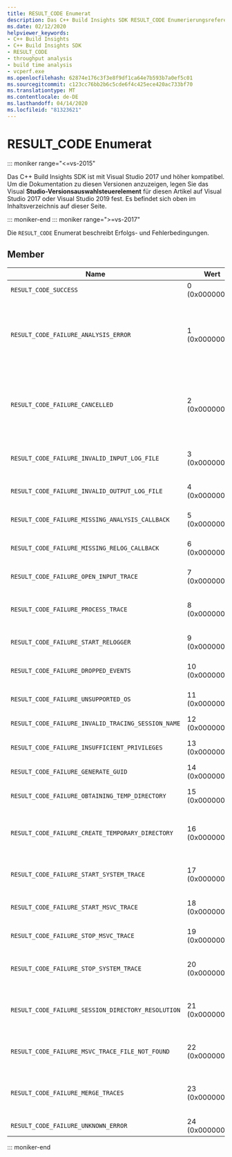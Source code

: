 ```yaml
---
title: RESULT_CODE Enumerat
description: Das C++ Build Insights SDK RESULT_CODE Enumerierungsreferenz.
ms.date: 02/12/2020
helpviewer_keywords:
- C++ Build Insights
- C++ Build Insights SDK
- RESULT_CODE
- throughput analysis
- build time analysis
- vcperf.exe
ms.openlocfilehash: 62874e176c3f3e8f9df1ca64e7b593b7a0ef5c01
ms.sourcegitcommit: c123cc76bb2b6c5cde6f4c425ece420ac733bf70
ms.translationtype: MT
ms.contentlocale: de-DE
ms.lasthandoff: 04/14/2020
ms.locfileid: "81323621"
---
```

# <a name="result_code-enum"></a>RESULT_CODE Enumerat

::: moniker range="<=vs-2015"

Das C++ Build Insights SDK ist mit Visual Studio 2017 und höher kompatibel. Um die Dokumentation zu diesen Versionen anzuzeigen, legen Sie das Visual **Studio-Versionsauswahlsteuerelement** für diesen Artikel auf Visual Studio 2017 oder Visual Studio 2019 fest. Es befindet sich oben im Inhaltsverzeichnis auf dieser Seite.

::: moniker-end
::: moniker range=">=vs-2017"

Die `RESULT_CODE` Enumerat beschreibt Erfolgs- und Fehlerbedingungen.

## <a name="members"></a>Member

| Name | Wert | BESCHREIBUNG |
|--|--|--|
| `RESULT_CODE_SUCCESS` | 0 (0x00000000) | Der Vorgang wurde durchgeführt. |
| `RESULT_CODE_FAILURE_ANALYSIS_ERROR` | 1 (0x00000001) | Eine Ihrer Rückruffunktionen in [ANALYSIS_DESCRIPTOR](analysis-descriptor-struct.md) oder `CALLBACK_CODE_ANALYSIS_FAILURE` [RELOG_DESCRIPTOR](relog-descriptor-struct.md) den Wert zurückgegeben. Dieser Wert ist ein [CALLBACK_CODE](callback-code-enum.md) Member der CALLBACK_CODE-Enumerum. |
| `RESULT_CODE_FAILURE_CANCELLED` | 2 (0x00000002) | Eine Ihrer Rückruffunktionen in [ANALYSIS_DESCRIPTOR](analysis-descriptor-struct.md) oder `CALLBACK_CODE_ANALYSIS_CANCEL` [RELOG_DESCRIPTOR](relog-descriptor-struct.md) den Wert zurückgegeben. Dieser Wert ist ein [CALLBACK_CODE](callback-code-enum.md) Member der CALLBACK_CODE-Enumerum. |
| `RESULT_CODE_FAILURE_INVALID_INPUT_LOG_FILE` | 3 (0x00000003) | Die angegebene ETW-Ablaufverfolgung (Input Event Tracing for Windows) ist ungültig. |
| `RESULT_CODE_FAILURE_INVALID_OUTPUT_LOG_FILE` | 4 (0x00000004) | Die angegebene ETW-Ausgabeablaufverfolgung ist ungültig. |
| `RESULT_CODE_FAILURE_MISSING_ANALYSIS_CALLBACK` | 5 (0x00000005) | Die [ANALYSIS_CALLBACKS](analysis-callbacks-struct.md) Struktur wurde nicht korrekt initialisiert. |
| `RESULT_CODE_FAILURE_MISSING_RELOG_CALLBACK` | 6 (0x00000006) | Die [RELOG_CALLBACKS](relog-callbacks-struct.md) Struktur wurde nicht korrekt initialisiert. |
| `RESULT_CODE_FAILURE_OPEN_INPUT_TRACE` | 7 (0x00000007) | Fehler beim Öffnen der Eingabe-ETW-Ablaufverfolgung. |
| `RESULT_CODE_FAILURE_PROCESS_TRACE` | 8 (0x00000008) | Bei der Verarbeitung der Eingabe-ETW-Ablaufverfolgung ist ein Fehler aufgetreten. |
| `RESULT_CODE_FAILURE_START_RELOGGER` | 9 (0x00000009) | Beim Versuch, die Relogging-Sitzung zu starten, ist ein Fehler aufgetreten. |
| `RESULT_CODE_FAILURE_DROPPED_EVENTS` | 10 (0x0000000A) | Der Eingabe-ETW-Ablaufverfolgung fehlen wichtige Ereignisse. |
| `RESULT_CODE_FAILURE_UNSUPPORTED_OS` | 11 (0x0000000B) | Sie verwenden C++ Build Insights für eine nicht unterstützte Windows-Version. |
| `RESULT_CODE_FAILURE_INVALID_TRACING_SESSION_NAME` | 12 (0x0000000C) | Der angegebene Sitzungsname ist ungültig. |
| `RESULT_CODE_FAILURE_INSUFFICIENT_PRIVILEGES` | 13 (0x0000000D) | Für diesen Vorgang sind Administratorrechte erforderlich. |
| `RESULT_CODE_FAILURE_GENERATE_GUID` | 14 (0x0000000E) | Beim Generieren einer GUID ist ein Fehler aufgetreten. |
| `RESULT_CODE_FAILURE_OBTAINING_TEMP_DIRECTORY` | 15 (0x0000000F) | Beim Versuch, den temporären Verzeichnispfad zu ermitteln, ist ein Fehler aufgetreten. |
| `RESULT_CODE_FAILURE_CREATE_TEMPORARY_DIRECTORY` | 16 (0x00000010) | Beim Versuch, ein temporäres Verzeichnis für die gestartete Ablaufverfolgungssitzung zu erstellen, ist ein Fehler aufgetreten. |
| `RESULT_CODE_FAILURE_START_SYSTEM_TRACE` | 17 (0x00000011) | Beim Versuch, die Systemablaufverfolgung zu starten, ist ein Fehler aufgetreten. |
| `RESULT_CODE_FAILURE_START_MSVC_TRACE` | 18 (0x00000012) | Beim Versuch, die MSVC-Ablaufverfolgung zu starten, ist ein Fehler aufgetreten. |
| `RESULT_CODE_FAILURE_STOP_MSVC_TRACE` | 19 (0x00000013) | Beim Versuch, die MSVC-Ablaufverfolgung zu beenden, ist ein Fehler aufgetreten. |
| `RESULT_CODE_FAILURE_STOP_SYSTEM_TRACE` | 20 (0x00000014) | Beim Versuch, die Systemablaufverfolgung zu starten, ist ein Fehler aufgetreten. |
| `RESULT_CODE_FAILURE_SESSION_DIRECTORY_RESOLUTION` | 21 (0x00000015) | Eine Ablaufverfolgung wurde angehalten, aber das temporäre Verzeichnis der Ablaufverfolgungssitzung konnte nicht gefunden werden. |
| `RESULT_CODE_FAILURE_MSVC_TRACE_FILE_NOT_FOUND` | 22 (0x00000016) | Die Ablaufverfolgungsdatei für die angehaltene MSVC-Ablaufverfolgung wurde nicht gefunden. |
| `RESULT_CODE_FAILURE_MERGE_TRACES` | 23 (0x00000017) | Beim Zusammenführen von Ablaufverfolgungen mithilfe der Kernel-Ablaufverfolgungssteuerung ist ein Fehler aufgetreten. |
| `RESULT_CODE_FAILURE_UNKNOWN_ERROR` | 24 (0x00000018) | Es ist ein unbekannter Fehler aufgetreten. |

::: moniker-end
